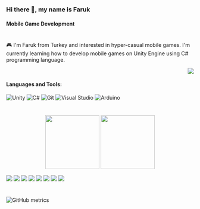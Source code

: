 ### Hi there 👋, my name is Faruk
#### Mobile Game Development
#
🎮 I'm Faruk from Turkey and interested in hyper-casual mobile games. I'm currently learning how to develop mobile games on Unity Engine using C# programming language. </br>
[<p align="right">![](https://img.shields.io/badge/farukkayaduman@outlook.com-0078D4?style=for-the-badge&logo=microsoft-outlook&logoColor=white)](mailto:farukkayaduman@outlook.com)</p>

<h4 align="left">Languages and Tools:</h4>

![Unity](https://img.shields.io/badge/Unity-100000?style=flat&logo=unity&logoColor=white)
![C#](https://img.shields.io/badge/c%23-%23239120.svg?style=flat&logo=c-sharp&logoColor=white)
![Git](https://img.shields.io/badge/git-%23F05033.svg?style=flat&logo=git&logoColor=white)
![Visual Studio](https://img.shields.io/badge/Visual%20Studio-5C2D91.svg?style=flat&logo=visual-studio&logoColor=white)
![Arduino](https://img.shields.io/badge/Arduino-00979D?style=flat&logo=Arduino&logoColor=white)

#
<p align="center">
<img src="https://github-readme-stats.vercel.app/api?username=farukkayaduman&title_color=58a6ff&text_color=999&icon_color=F7DF1E&bg_color=ffffff00&show_icons=true" height="145px"/>
<img src="https://github-readme-stats.vercel.app/api/top-langs/?username=farukkayaduman&layout=compact&title_color=58a6ff&text_color=999&bg_color=ffffff00" height="145px"/>
</p>

[![](https://img.shields.io/badge/GitHub-171515?style=for-the-badge&logo=github&logoColor=white)](https://github.com/FarukKayaduman/)
[![](https://img.shields.io/badge/LinkedIn-0077B5?style=for-the-badge&logo=linkedin&logoColor=white)](https://www.linkedin.com/in/farukkayaduman/)
[![](https://img.shields.io/badge/Wordpress-21759B?style=for-the-badge&logo=wordpress&logoColor=white)](https://acodersdiary.wordpress.com/)
[![](https://img.shields.io/badge/Instagram-E4405F?style=for-the-badge&logo=instagram&logoColor=white)](https://www.instagram.com/farukkayaduman/) 
[![](https://img.shields.io/badge/Twitter-1DA1F2?style=for-the-badge&logo=twitter&logoColor=white)](https://twitter.com/farukkayaduman/) 
[![](https://img.shields.io/badge/Stack_Overflow-FE7A16?style=for-the-badge&logo=stack-overflow&logoColor=white)](https://stackoverflow.com/users/12539961/) 
[![](https://img.shields.io/badge/YouTube-FF0000?style=for-the-badge&logo=youtube&logoColor=white)](https://www.youtube.com/channel/UC-HQyYQG-Az1R89f20pHS4g/)
[![](https://img.shields.io/badge/TikTok-000000?style=for-the-badge&logo=tiktok&logoColor=white)](https://www.tiktok.com/@vircagaming/)

#

![GitHub metrics](https://metrics.lecoq.io/farukkayaduman)


<!--
**FarukKayaduman/farukkayaduman** is a ✨ _special_ ✨ repository because its `README.md` (this file) appears on your GitHub profile.

Here are some ideas to get you started:

- 🔭 I’m currently working on ...
- 🌱 I’m currently learning ...
- 👯 I’m looking to collaborate on ...
- 🤔 I’m looking for help with ...
- 💬 Ask me about ...
- 📫 How to reach me: ...
- 😄 Pronouns: ...
- ⚡ Fun fact: ...
-->
